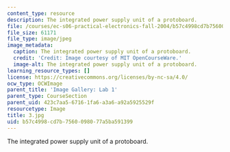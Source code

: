 ```yaml
---
content_type: resource
description: The integrated power supply unit of a protoboard.
file: /courses/ec-s06-practical-electronics-fall-2004/b57c4998cd7b7560098077a5ba591399_3.jpg
file_size: 61171
file_type: image/jpeg
image_metadata:
  caption: The integrated power supply unit of a protoboard.
  credit: 'Credit: Image courtesy of MIT OpenCourseWare.'
  image-alt: The integrated power supply unit of a protoboard.
learning_resource_types: []
license: https://creativecommons.org/licenses/by-nc-sa/4.0/
ocw_type: OCWImage
parent_title: 'Image Gallery: Lab 1'
parent_type: CourseSection
parent_uid: 423c7aa5-6716-1fa6-a3a6-a92a5925529f
resourcetype: Image
title: 3.jpg
uid: b57c4998-cd7b-7560-0980-77a5ba591399
---
```

The integrated power supply unit of a protoboard.